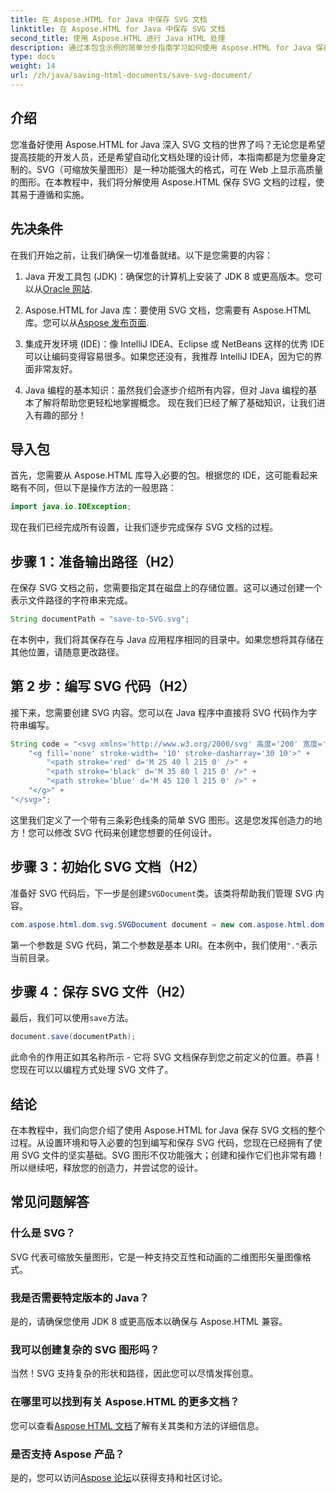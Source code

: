 ```yaml
---
title: 在 Aspose.HTML for Java 中保存 SVG 文档
linktitle: 在 Aspose.HTML for Java 中保存 SVG 文档
second_title: 使用 Aspose.HTML 进行 Java HTML 处理
description: 通过本包含示例的简单分步指南学习如何使用 Aspose.HTML for Java 保存 SVG 文档。
type: docs
weight: 14
url: /zh/java/saving-html-documents/save-svg-document/
---
```

## 介绍
您准备好使用 Aspose.HTML for Java 深入 SVG 文档的世界了吗？无论您是希望提高技能的开发人员，还是希望自动化文档处理的设计师，本指南都是为您量身定制的。SVG（可缩放矢量图形）是一种功能强大的格式，可在 Web 上显示高质量的图形。在本教程中，我们将分解使用 Aspose.HTML 保存 SVG 文档的过程，使其易于遵循和实施。
## 先决条件
在我们开始之前，让我们确保一切准备就绪。以下是您需要的内容：
1.  Java 开发工具包 (JDK)：确保您的计算机上安装了 JDK 8 或更高版本。您可以从[Oracle 网站](https://www.oracle.com/java/technologies/javase-jdk11-downloads.html).
  
2. Aspose.HTML for Java 库：要使用 SVG 文档，您需要有 Aspose.HTML 库。您可以从[Aspose 发布页面](https://releases.aspose.com/html/java/).
3. 集成开发环境 (IDE)：像 IntelliJ IDEA、Eclipse 或 NetBeans 这样的优秀 IDE 可以让编码变得容易很多。如果您还没有，我推荐 IntelliJ IDEA，因为它的界面非常友好。
4. Java 编程的基本知识：虽然我们会逐步介绍所有内容，但对 Java 编程的基本了解将帮助您更轻松地掌握概念。
现在我们已经了解了基础知识，让我们进入有趣的部分！
## 导入包
首先，您需要从 Aspose.HTML 库导入必要的包。根据您的 IDE，这可能看起来略有不同，但以下是操作方法的一般思路：
```java
import java.io.IOException;
```

现在我们已经完成所有设置，让我们逐步完成保存 SVG 文档的过程。
## 步骤 1：准备输出路径（H2）
在保存 SVG 文档之前，您需要指定其在磁盘上的存储位置。这可以通过创建一个表示文件路径的字符串来完成。
```java
String documentPath = "save-to-SVG.svg";
```
在本例中，我们将其保存在与 Java 应用程序相同的目录中。如果您想将其存储在其他位置，请随意更改路径。
## 第 2 步：编写 SVG 代码（H2）
接下来，您需要创建 SVG 内容。您可以在 Java 程序中直接将 SVG 代码作为字符串编写。
```java
String code = "<svg xmlns='http://www.w3.org/2000/svg' 高度='200' 宽度='300'>” +
    "<g fill='none' stroke-width= '10' stroke-dasharray='30 10'>" +
        "<path stroke='red' d='M 25 40 l 215 0' />" +
        "<path stroke='black' d='M 35 80 l 215 0' />" +
        "<path stroke='blue' d='M 45 120 l 215 0' />" +
    "</g>" +
"</svg>";
```
这里我们定义了一个带有三条彩色线条的简单 SVG 图形。这是您发挥创造力的地方！您可以修改 SVG 代码来创建您想要的任何设计。
## 步骤 3：初始化 SVG 文档（H2）
准备好 SVG 代码后，下一步是创建`SVGDocument`类。该类将帮助我们管理 SVG 内容。
```java
com.aspose.html.dom.svg.SVGDocument document = new com.aspose.html.dom.svg.SVGDocument(code, ".");
```
第一个参数是 SVG 代码，第二个参数是基本 URI。在本例中，我们使用`"."`表示当前目录。
## 步骤 4：保存 SVG 文件（H2）
最后，我们可以使用`save`方法。
```java
document.save(documentPath);
```
此命令的作用正如其名称所示 - 它将 SVG 文档保存到您之前定义的位置。恭喜！您现在可以以编程方式处理 SVG 文件了。
## 结论
在本教程中，我们向您介绍了使用 Aspose.HTML for Java 保存 SVG 文档的整个过程。从设置环境和导入必要的包到编写和保存 SVG 代码，您现在已经拥有了使用 SVG 文件的坚实基础。SVG 图形不仅功能强大；创建和操作它们也非常有趣！所以继续吧，释放您的创造力，并尝试您的设计。
## 常见问题解答
### 什么是 SVG？
SVG 代表可缩放矢量图形，它是一种支持交互性和动画的二维图形矢量图像格式。
### 我是否需要特定版本的 Java？
是的，请确保您使用 JDK 8 或更高版本以确保与 Aspose.HTML 兼容。
### 我可以创建复杂的 SVG 图形吗？
当然！SVG 支持复杂的形状和路径，因此您可以尽情发挥创意。
### 在哪里可以找到有关 Aspose.HTML 的更多文档？
您可以查看[Aspose HTML 文档](https://reference.aspose.com/html/java/)了解有关其类和方法的详细信息。
### 是否支持 Aspose 产品？
是的，您可以访问[Aspose 论坛](https://forum.aspose.com/c/html/29)以获得支持和社区讨论。